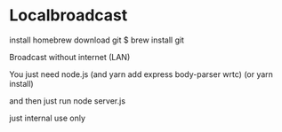 # Localbroadcast

install homebrew
download git
$ brew install git


Broadcast without internet (LAN)

You just need node.js (and yarn add express body-parser wrtc) (or yarn install)

and then just run node server.js

just internal use only
